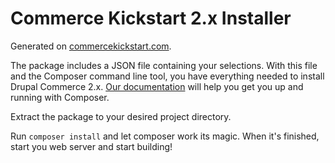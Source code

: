 # Commerce Kickstart 2.x Installer 

Generated on [commercekickstart.com](https://commercekickstart.com).

The package includes a JSON file containing your selections. With this file and the Composer command line tool, you have everything needed to install Drupal Commerce 2.x. [Our documentation](https://docs.drupalcommerce.org/commerce2/developer-guide/install-update/using-composer#how-to-use-it) will help you get you up and running with Composer.

Extract the package to your desired project directory.

Run `composer install` and let composer work its magic. When it's finished, start you web server and start building!
